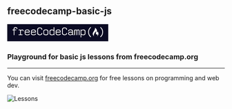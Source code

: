 ## freecodecamp-basic-js
![Logo](/img/freecodecamp-logo.png)
### Playground for basic js lessons from freecodecamp.org
----

You can visit [freecodecamp.org](freecodecamp.org) for free lessons on programming and web dev.

![Lessons](/img/lessons.png)